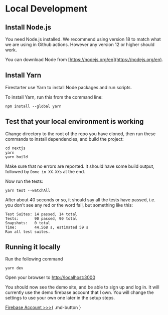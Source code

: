 # Local Development

## Install Node.js

You need Node.js installed. We recommend using version 18 to match what we are using in Github actions. However any version 12 or higher should work.

You can download Node from [https://nodejs.org/en](https://nodejs.org/en).

## Install Yarn

Firestarter use Yarn to install Node packages and run scripts.

To install Yarn, run this from the command line:

```
npm install --global yarn
```

## Test that your local environment is working

Change directory to the root of the repo you have cloned, then run these commands to install dependencies, and build the project:

```
cd nextjs
yarn
yarn build
```

Make sure that no errors are reported. It should have some build output, followed by `Done in XX.XXs` at the end.

Now run the tests:

```
yarn test --watchAll
```

After about 40 seconds or so, it should say all the tests have passed, i.e. you don't see any red or the word fail, but something like this:

```
Test Suites: 14 passed, 14 total
Tests:       90 passed, 90 total
Snapshots:   0 total
Time:        44.568 s, estimated 59 s
Ran all test suites.
```

## Running it locally

Run the following command 

```
yarn dev
```

Open your browser to [http://localhost:3000](http://localhost:3000)

You should now see the demo site, and be able to sign up and log in. It will currently use the demo firebase account that I own. You will change the settings to use your own one later in the setup steps.

[Firebase Account >>>](firebase-account.md){ .md-button }